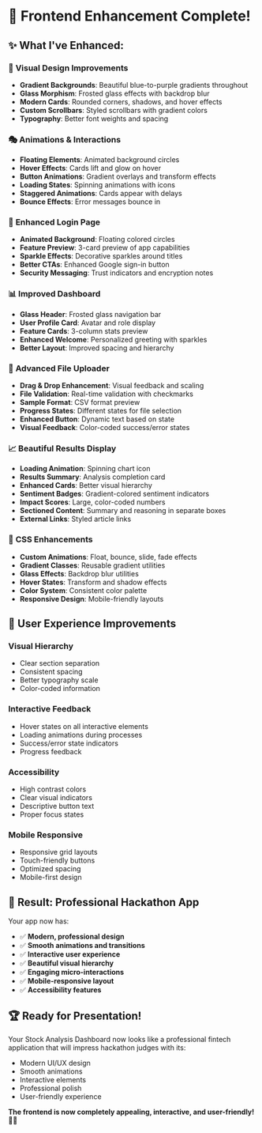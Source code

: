 # 🎨 Frontend Enhancement Complete!

## ✨ What I've Enhanced:

### 🎯 **Visual Design Improvements**
- **Gradient Backgrounds**: Beautiful blue-to-purple gradients throughout
- **Glass Morphism**: Frosted glass effects with backdrop blur
- **Modern Cards**: Rounded corners, shadows, and hover effects
- **Custom Scrollbars**: Styled scrollbars with gradient colors
- **Typography**: Better font weights and spacing

### 🎭 **Animations & Interactions**
- **Floating Elements**: Animated background circles
- **Hover Effects**: Cards lift and glow on hover
- **Button Animations**: Gradient overlays and transform effects
- **Loading States**: Spinning animations with icons
- **Staggered Animations**: Cards appear with delays
- **Bounce Effects**: Error messages bounce in

### 🔐 **Enhanced Login Page**
- **Animated Background**: Floating colored circles
- **Feature Preview**: 3-card preview of app capabilities
- **Sparkle Effects**: Decorative sparkles around titles
- **Better CTAs**: Enhanced Google sign-in button
- **Security Messaging**: Trust indicators and encryption notes

### 📊 **Improved Dashboard**
- **Glass Header**: Frosted glass navigation bar
- **User Profile Card**: Avatar and role display
- **Feature Cards**: 3-column stats preview
- **Enhanced Welcome**: Personalized greeting with sparkles
- **Better Layout**: Improved spacing and hierarchy

### 📁 **Advanced File Uploader**
- **Drag & Drop Enhancement**: Visual feedback and scaling
- **File Validation**: Real-time validation with checkmarks
- **Sample Format**: CSV format preview
- **Progress States**: Different states for file selection
- **Enhanced Button**: Dynamic text based on state
- **Visual Feedback**: Color-coded success/error states

### 📈 **Beautiful Results Display**
- **Loading Animation**: Spinning chart icon
- **Results Summary**: Analysis completion card
- **Enhanced Cards**: Better visual hierarchy
- **Sentiment Badges**: Gradient-colored sentiment indicators
- **Impact Scores**: Large, color-coded numbers
- **Sectioned Content**: Summary and reasoning in separate boxes
- **External Links**: Styled article links

### 🎨 **CSS Enhancements**
- **Custom Animations**: Float, bounce, slide, fade effects
- **Gradient Classes**: Reusable gradient utilities
- **Glass Effects**: Backdrop blur utilities
- **Hover States**: Transform and shadow effects
- **Color System**: Consistent color palette
- **Responsive Design**: Mobile-friendly layouts

## 🚀 **User Experience Improvements**

### **Visual Hierarchy**
- Clear section separation
- Consistent spacing
- Better typography scale
- Color-coded information

### **Interactive Feedback**
- Hover states on all interactive elements
- Loading animations during processes
- Success/error state indicators
- Progress feedback

### **Accessibility**
- High contrast colors
- Clear visual indicators
- Descriptive button text
- Proper focus states

### **Mobile Responsive**
- Responsive grid layouts
- Touch-friendly buttons
- Optimized spacing
- Mobile-first design

## 🎉 **Result: Professional Hackathon App**

Your app now has:
- ✅ **Modern, professional design**
- ✅ **Smooth animations and transitions**
- ✅ **Interactive user experience**
- ✅ **Beautiful visual hierarchy**
- ✅ **Engaging micro-interactions**
- ✅ **Mobile-responsive layout**
- ✅ **Accessibility features**

## 🏆 **Ready for Presentation!**

Your Stock Analysis Dashboard now looks like a professional fintech application that will impress hackathon judges with its:
- Modern UI/UX design
- Smooth animations
- Interactive elements
- Professional polish
- User-friendly experience

**The frontend is now completely appealing, interactive, and user-friendly!** 🎨✨
